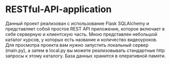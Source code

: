 # RESTful-API-application
Данный проект реализован с использование Flask SQLAlchemy и представляет собой простое REST API приложение, которое включает в себя серверную и клиентскую часть.
Мною представлен небольшой каталог курсов, у которых есть название и количество видеоуроков.
Для просмотра проекта вам нужно запустить локальный сервер (main.py), а затем в local.py вы можете реализовывать стандартные http запросы к этому каталогу. База данных хранится в оперативной памяти. 
